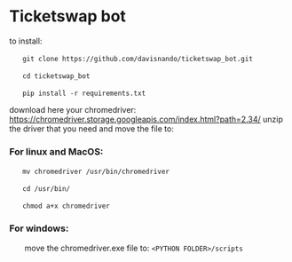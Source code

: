 # Ticketswap bot

to install:

&nbsp;&nbsp;&nbsp;&nbsp;&nbsp;&nbsp;` git clone https://github.com/davisnando/ticketswap_bot.git `

&nbsp;&nbsp;&nbsp;&nbsp;&nbsp;&nbsp;` cd ticketswap_bot `

&nbsp;&nbsp;&nbsp;&nbsp;&nbsp;&nbsp;` pip install -r requirements.txt `


download here your chromedriver: https://chromedriver.storage.googleapis.com/index.html?path=2.34/
unzip the driver that you need and move the file to:

### For linux and MacOS:

 &nbsp;&nbsp;&nbsp;&nbsp;&nbsp;&nbsp;`mv chromedriver /usr/bin/chromedriver` 

 &nbsp;&nbsp;&nbsp;&nbsp;&nbsp;&nbsp;`cd /usr/bin/`
 
 &nbsp;&nbsp;&nbsp;&nbsp;&nbsp;&nbsp;`chmod a+x chromedriver`
 
 ### For windows:
&nbsp;&nbsp;&nbsp;&nbsp;&nbsp;&nbsp; move the chromedriver.exe file to: `<PYTHON FOLDER>/scripts`
